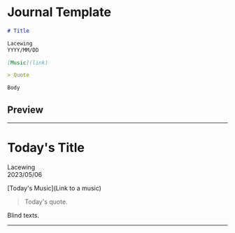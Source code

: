# Journal Template

```md
# Title

Lacewing  
YYYY/MM/DD

[Music](link)

> Quote

Body
```

## Preview

---

# Today's Title

Lacewing  
2023/05/06

[Today's Music](Link to a music)

> Today's quote.

Blind texts.

---